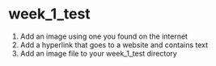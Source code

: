 # week_1_test

1. Add an image using one you found on the internet
2. Add a hyperlink that goes to a website and contains text
3. Add an image file to your week_1_test directory

